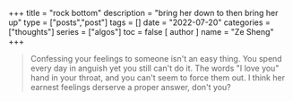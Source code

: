 +++
title = "rock bottom"
description = "bring her down to then bring her up"
type = ["posts","post"]
tags = []
date = "2022-07-20"
categories = ["thoughts"]
series = ["algos"]
toc = false
[ author ]
  name = "Ze Sheng"
+++

> Confessing your feelings to someone isn't an easy thing. You spend every day in anguish yet you still can't do it. The words "I love you" hand in your throat, and you can't seem to force them out. I think her earnest feelings derserve a proper answer, don't you? 
